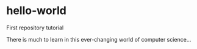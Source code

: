 # hello-world
First repository tutorial

There is much to learn in this ever-changing world of computer science...
